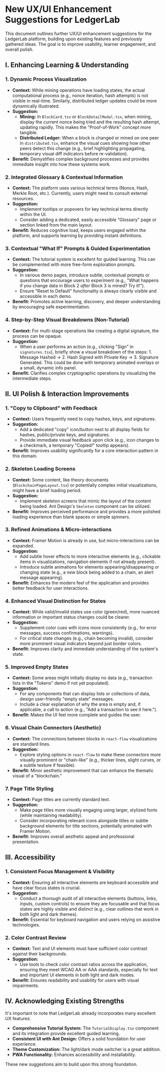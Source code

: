 # New UX/UI Enhancement Suggestions for LedgerLab

This document outlines further UX/UI enhancement suggestions for the LedgerLab platform, building upon existing features and previously gathered ideas. The goal is to improve usability, learner engagement, and overall polish.

## I. Enhancing Learning & Understanding

### 1. Dynamic Process Visualization

*   **Context:** While mining operations have loading states, the actual computational process (e.g., nonce iteration, hash attempts) is not visible in real-time. Similarly, distributed ledger updates could be more dynamically illustrated.
*   **Suggestion:**
    *   **Mining:** In `BlockCard.tsx` or `BlockDetailModal.tsx`, when mining, display the current nonce being tried and the resulting hash attempt, updating rapidly. This makes the "Proof-of-Work" concept more tangible.
    *   **Distributed Ledger:** When a block is changed or mined on one peer in `distributed.tsx`, enhance the visual cues showing how other peers detect this change (e.g., brief highlighting propagating, temporary visual diff indicators before re-validation).
*   **Benefit:** Demystifies complex background processes and provides immediate insight into how these systems work.

### 2. Integrated Glossary & Contextual Information

*   **Context:** The platform uses various technical terms (Nonce, Hash, Merkle Root, etc.). Currently, users might need to consult external resources.
*   **Suggestion:**
    *   Implement tooltips or popovers for key technical terms directly within the UI.
    *   Consider adding a dedicated, easily accessible "Glossary" page or section linked from the main layout.
*   **Benefit:** Reduces cognitive load, keeps users engaged within the platform, and supports learning by providing instant definitions.

### 3. Contextual "What If" Prompts & Guided Experimentation

*   **Context:** The tutorial system is excellent for guided learning. This can be complemented with more free-form exploration prompts.
*   **Suggestion:**
    *   In various demo pages, introduce subtle, contextual prompts or questions that encourage users to experiment (e.g., "What happens if you change data in Block 2 *after* Block 3 is mined? Try it!").
    *   Ensure "Reset to Default" functionality is always clearly visible and accessible in each demo.
*   **Benefit:** Promotes active learning, discovery, and deeper understanding by encouraging safe experimentation.

### 4. Step-by-Step Visual Breakdowns (Non-Tutorial)

*   **Context:** For multi-stage operations like creating a digital signature, the process can be opaque.
*   **Suggestion:**
    *   When a user performs an action (e.g., clicking "Sign" in `signatures.tsx`), briefly show a visual breakdown of the steps: 1. Message Hashed -> 2. Hash Signed with Private Key -> 3. Signature Generated. This could be done with temporary animated overlays or a small, dynamic info panel.
*   **Benefit:** Clarifies complex cryptographic operations by visualizing the intermediate steps.

## II. UI Polish & Interaction Improvements

### 1. "Copy to Clipboard" with Feedback

*   **Context:** Users frequently need to copy hashes, keys, and signatures.
*   **Suggestion:**
    *   Add a dedicated "copy" icon/button next to all display fields for hashes, public/private keys, and signatures.
    *   Provide immediate visual feedback upon click (e.g., icon changes to a checkmark, a temporary "Copied!" tooltip appears).
*   **Benefit:** Improves usability significantly for a core interaction pattern in this domain.

### 2. Skeleton Loading Screens

*   **Context:** Some content, like theory documents (`BlockchainPageLayout.tsx`) or potentially complex initial visualizations, might have a brief loading period.
*   **Suggestion:**
    *   Implement skeleton screens that mimic the layout of the content being loaded. Ant Design's `Skeleton` component can be utilized.
*   **Benefit:** Improves perceived performance and provides a more polished loading experience than blank spaces or simple spinners.

### 3. Refined Animations & Micro-interactions

*   **Context:** Framer Motion is already in use, but micro-interactions can be expanded.
*   **Suggestion:**
    *   Add subtle hover effects to more interactive elements (e.g., clickable items in visualizations, navigation elements if not already present).
    *   Introduce subtle animations for elements appearing/disappearing or changing state (e.g., a new block being added to a chain, an alert message appearing).
*   **Benefit:** Enhances the modern feel of the application and provides better feedback for user interactions.

### 4. Enhanced Visual Distinction for States

*   **Context:** While valid/invalid states use color (green/red), more nuanced information or important status changes could be clearer.
*   **Suggestion:**
    *   Supplement color cues with icons more consistently (e.g., for error messages, success confirmations, warnings).
    *   For critical state changes (e.g., chain becoming invalid), consider more prominent visual indicators beyond just border colors.
*   **Benefit:** Improves clarity and immediate understanding of the system's state.

### 5. Improved Empty States

*   **Context:** Some areas might initially display no data (e.g., transaction lists in the "Tokens" demo if not yet populated).
*   **Suggestion:**
    *   For any components that can display lists or collections of data, design user-friendly "empty state" messages.
    *   Include a clear explanation of why the area is empty and, if applicable, a call to action (e.g., "Add a transaction to see it here.").
*   **Benefit:** Makes the UI feel more complete and guides the user.

### 6. Visual Chain Connectors (Aesthetic)

*   **Context:** The connections between blocks in `react-flow` visualizations are standard lines.
*   **Suggestion:**
    *   Explore styling options in `react-flow` to make these connectors more visually prominent or "chain-like" (e.g., thicker lines, slight curves, or a subtle texture if feasible).
*   **Benefit:** Minor aesthetic improvement that can enhance the thematic visual of a "blockchain."

### 7. Page Title Styling

*   **Context:** Page titles are currently standard text.
*   **Suggestion:**
    *   Make page titles more visually engaging using larger, stylized fonts (while maintaining readability).
    *   Consider incorporating relevant icons alongside titles or subtle background elements for title sections, potentially animated with Framer Motion.
*   **Benefit:** Improves overall aesthetic appeal and professional presentation.

## III. Accessibility

### 1. Consistent Focus Management & Visibility

*   **Context:** Ensuring all interactive elements are keyboard accessible and have clear focus states is crucial.
*   **Suggestion:**
    *   Conduct a thorough audit of all interactive elements (buttons, links, inputs, custom controls) to ensure they are focusable and that focus states are highly visible and distinct (e.g., clear outlines that work in both light and dark themes).
*   **Benefit:** Essential for keyboard navigation and users relying on assistive technologies.

### 2. Color Contrast Review

*   **Context:** Text and UI elements must have sufficient color contrast against their backgrounds.
*   **Suggestion:**
    *   Use tools to check color contrast ratios across the application, ensuring they meet WCAG AA or AAA standards, especially for text and important UI elements in both light and dark modes.
*   **Benefit:** Ensures readability and usability for users with visual impairments.

## IV. Acknowledging Existing Strengths

It's important to note that LedgerLab already incorporates many excellent UX features:

*   **Comprehensive Tutorial System:** The `TutorialDisplay.tsx` component and its integration provide excellent guided learning.
*   **Consistent UI with Ant Design:** Offers a solid foundation for user experience.
*   **Theme Customization:** The light/dark mode switcher is a great addition.
*   **PWA Functionality:** Enhances accessibility and installability.

These new suggestions aim to build upon this strong foundation.
